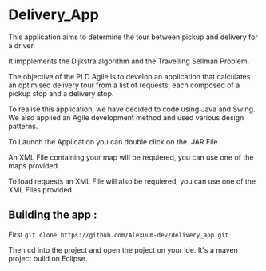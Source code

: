 # Delivery_App

This application aims to determine the tour between pickup and delivery for a driver. 

It impplements the Dijkstra algorithm and the Travelling Sellman Problem.

The objective of the PLD Agile is to develop an application that calculates an optimised delivery tour from a list of requests, each composed of a pickup stop and a delivery stop.

To realise this application, we have decided to code using Java and Swing. We also applied an Agile development method and used various design patterns.

To Launch the Application you can double click on the .JAR File.

An XML File containing your map will be requiered, you can use one of the maps provided.

To load requests an XML File will also be requiered, you can use one of the XML Files provided.


## Building the app : 

 First `git clone https://github.com/AlexDum-dev/delivery_app.git`

Then cd into the project and open the poject on your ide. It's a maven project build on Eclipse.

